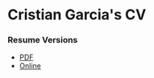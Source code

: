 # Cristian Garcia's CV

### Resume Versions
* [PDF](cristian-garcia.pdf)
* [Online](https://cgarciae.github.io/resume)